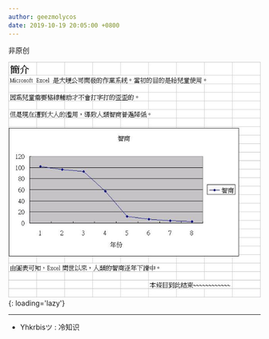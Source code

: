 ```yaml
---
author: geezmolycos
date: 2019-10-19 20:05:00 +0800
---
```


非原创

![](/assets/images/qq-zone/2019-10-19-excel.jpg){: loading='lazy'}

---

- Yhkrbisツ : 冷知识
